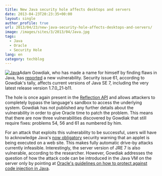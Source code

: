 ```yaml
---
title: New Java security hole affects desktops and servers
date: 2013-04-23T20:23:35+00:00
layout: single
author_profile: true
url: 2013/04/23/new-java-security-hole-affects-desktops-and-servers/
image: /images/sites/3/2013/04/Java.jpg
tags:
  - Java
  - Oracle
  - Security Hole
lang: en
category: techblog
---
```

[![Java](/images/2013/04/Java-300x300.jpg)](/images/2013/04/Java.jpg)Adam Gowdiak, who has made a name for himself by finding flaws in Java, has [reported](http://seclists.org/fulldisclosure/2013/Apr/194) a new vulnerability. Security issue 61, according to Gowdiak's tally, affects current versions of Java SE 7, including the very latest release version 1.7.0_21-b11.

The hole is once again present in the [Reflection API](http://docs.oracle.com/javase/tutorial/reflect/) and allows attackers to completely bypass the language's sandbox to access the underlying system. Gowdiak has not published any further details about the vulnerability in order to give Oracle time to patch the problem. This means that there are now three vulnerabilities discovered by Gowdiak that still require fixes: problems 54, 56 and 61 as numbered by him.

For an attack that exploits this vulnerability to be successful, users will have to acknowledge Java's [now obligatory](http://www.h-online.com/news/item/Java-7-Update-21-closes-security-holes-and-restricts-applets-1843558.html " Java 7 Update 21 closes security holes and restricts applets – 17 April 2013, 11:07") security warning that an applet is being executed on a web site. This makes fully automatic drive-by attacks currently infeasible. Interestingly, the server version of JRE 7 is also vulnerable, according to the researcher. However, Gowdiak addresses the question of how the attack code can be introduced in the Java VM on the server only by pointing at [Oracle's guidelines on how to protect against code injection in Java](http://www.oracle.com/technetwork/java/seccodeguide-139067.html#3).